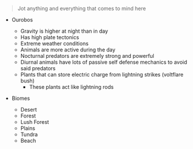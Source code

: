 > Jot anything and everything that comes to mind here

- Ourobos 
	- Gravity is higher at night than in day
	- Has high plate tectonics
	- Extreme weather conditions
	- Animals are more active during the day
	- Nocturnal predators are extremely strong and powerful
	- Diurnal animals have lots of passive self defense mechanics to avoid said predators
	- Plants that can store electric charge from lightning strikes (voltflare bush)
		- These plants act like lightning rods

- Biomes
	- Desert
	- Forest
	- Lush Forest
	- Plains
	- Tundra
	- Beach

